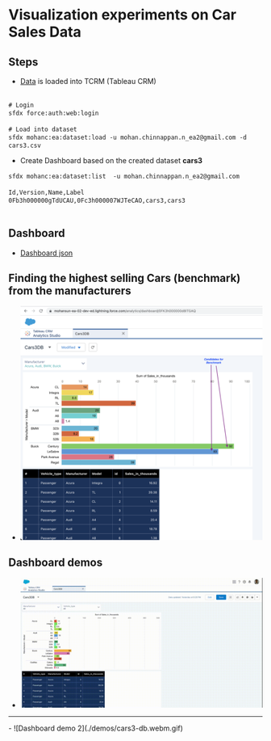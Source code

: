 # Visualization experiments on Car Sales Data

## Steps
-  [Data](./cars3.csv) is loaded into TCRM (Tableau CRM) 
```

# Login
sfdx force:auth:web:login

# Load into dataset
sfdx mohanc:ea:dataset:load -u mohan.chinnappan.n_ea2@gmail.com -d cars3.csv

```

-  Create Dashboard based on the created dataset **cars3**
```
sfdx mohanc:ea:dataset:list  -u mohan.chinnappan.n_ea2@gmail.com

Id,Version,Name,Label
0Fb3h000000gTdUCAU,0Fc3h000007WJTeCAO,cars3,cars3


```

## Dashboard 

- [Dashboard json](./dashboard/Cars3DB.json)


## Finding the highest selling Cars (benchmark) from the manufacturers
- ![benchmark candidates](./demos/cars3-db-1.png)

## Dashboard demos

- ![Dashboard demo](./demos/cars3-db-2.webm.gif)
<hr/>
- ![Dashboard demo 2](./demos/cars3-db.webm.gif)